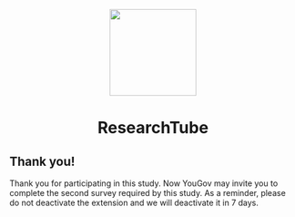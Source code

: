 <p align="center">
	<img src="../img/logo.png" width="152" />
</p>
<h1 align="center">
    ResearchTube
</h1>

## Thank you!
Thank you for participating in this study. Now YouGov may invite you to complete the second survey required by this study. As a reminder, please do not deactivate the extension and we will deactivate it in 7 days.
